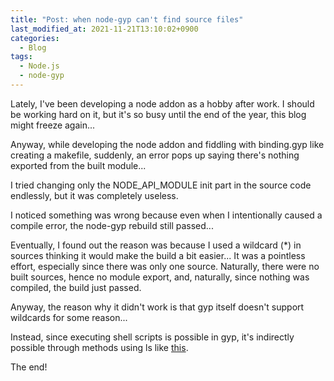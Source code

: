 ```yaml
---
title: "Post: when node-gyp can't find source files"
last_modified_at: 2021-11-21T13:10:02+0900
categories:
  - Blog
tags:
  - Node.js
  - node-gyp
---
```

Lately, I've been developing a node addon as a hobby after work. I should be working hard on it, but it's so busy until the end of the year, this blog might freeze again...

Anyway, while developing the node addon and fiddling with binding.gyp like creating a makefile, suddenly, an error pops up saying there's nothing exported from the built module... 

I tried changing only the NODE_API_MODULE init part in the source code endlessly, but it was completely useless. 

I noticed something was wrong because even when I intentionally caused a compile error, the node-gyp rebuild still passed...


Eventually, I found out the reason was because I used a wildcard (\*) in sources thinking it would make the build a bit easier... It was a pointless effort, especially since there was only one source. Naturally, there were no built sources, hence no module export, and, naturally, since nothing was compiled, the build just passed.

Anyway, the reason why it didn't work is that gyp itself doesn't support wildcards for some reason...

Instead, since executing shell scripts is possible in gyp, it's indirectly possible through methods using ls like [this](https://stackoverflow.com/a/15419176).

The end!